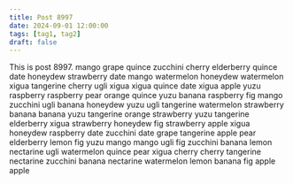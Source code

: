 ```yaml
---
title: Post 8997
date: 2024-09-01 12:00:00
tags: [tag1, tag2]
draft: false
---
```

This is post 8997.
mango
grape
quince
zucchini
cherry
elderberry
quince
date
honeydew
strawberry
date
mango
watermelon
honeydew
watermelon
xigua
tangerine
cherry
ugli
xigua
xigua
quince
date
xigua
apple
yuzu
raspberry
raspberry
pear
orange
quince
yuzu
banana
raspberry
fig
mango
zucchini
ugli
banana
honeydew
yuzu
ugli
tangerine
watermelon
strawberry
banana
banana
yuzu
tangerine
orange
strawberry
yuzu
tangerine
elderberry
xigua
strawberry
honeydew
fig
strawberry
apple
xigua
honeydew
raspberry
date
zucchini
date
grape
tangerine
apple
pear
elderberry
lemon
fig
yuzu
mango
mango
ugli
fig
zucchini
banana
lemon
nectarine
ugli
watermelon
quince
pear
xigua
cherry
cherry
tangerine
nectarine
zucchini
banana
nectarine
watermelon
lemon
banana
fig
apple
apple
